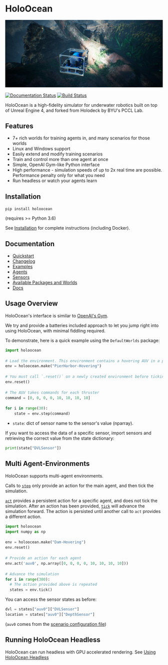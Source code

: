 # HoloOcean

![HoloOcean Image](docs/images/inspect_plane.jpg)

[![Documentation Status](https://readthedocs.org/projects/holoocean/badge/?version=latest)](https://holoocean.readthedocs.io/en/latest/?badge=latest)
 [![Build Status](https://robots.et.byu.edu:4000/api/badges/frostlab/holoocean/status.svg?ref=refs/heads/develop)](https://robots.et.byu.edu:4000/frostlab/holoocean)


HoloOcean is a high-fidelity simulator for underwater robotics built on top of Unreal Engine 4, and forked from Holodeck by BYU's PCCL Lab.

## Features
 - 7+ rich worlds for training agents in, and many scenarios for those worlds
 - Linux and Windows support
 - Easily extend and modify training scenarios
 - Train and control more than one agent at once
 - Simple, OpenAI Gym-like Python interface
 - High performance - simulation speeds of up to 2x real time are possible. Performance penalty only for what you need
 - Run headless or watch your agents learn

## Installation
`pip install holoocean`

(requires >= Python 3.6)

See [Installation](https://holoocean.readthedocs.io/en/latest/usage/installation.html) for complete instructions (including Docker).

## Documentation
* [Quickstart](https://holoocean.readthedocs.io/en/latest/usage/getting-started.html)
* [Changelog](https://holoocean.readthedocs.io/en/latest/changelog/changelog.html)
* [Examples](https://holoocean.readthedocs.io/en/latest/usage/getting-started.html#code-examples)
* [Agents](https://holoocean.readthedocs.io/en/latest/agents/agents.html)
* [Sensors](https://holoocean.readthedocs.io/en/latest/holoocean/sensors.html)
* [Available Packages and Worlds](https://holoocean.readthedocs.io/en/latest/packages/packages.html)
* [Docs](https://holoocean.readthedocs.io/en/latest/)

## Usage Overview
HoloOcean's interface is similar to [OpenAI's Gym](https://gym.openai.com/). 

We try and provide a batteries included approach to let you jump right into using HoloOcean, with minimal
fiddling required.

To demonstrate, here is a quick example using the `DefaultWorlds` package:

```python
import holoocean

# Load the environment. This environment contains a hovering AUV in a pier
env = holoocean.make("PierHarbor-Hovering")

# You must call `.reset()` on a newly created environment before ticking/stepping it
env.reset()                         

# The AUV takes commands for each thruster
command = [0, 0, 0, 0, 10, 10, 10, 10]   

for i in range(30):
    state = env.step(command)  
```

- `state`: dict of sensor name to the sensor's value (nparray).

If you want to access the data of a specific sensor, import sensors and
retrieving the correct value from the state dictionary:

```python
print(state["DVLSensor"])
```

## Multi Agent-Environments
HoloOcean supports multi-agent environments.

Calls to [`step`](https://holoocean.readthedocs.io/en/latest/holoocean/environments.html#holoocean.environments.HoloOceanEnvironment.step) only provide an action for the main agent, and then tick the simulation. 

[`act`](https://holoocean.readthedocs.io/en/latest/holoocean/environments.html#holoocean.environments.HoloOceanEnvironment.act) provides a persistent action for a specific agent, and does not tick the simulation. After an 
action has been provided, [`tick`](https://holoocean.readthedocs.io/en/latest/holoocean/environments.html#holoocean.environments.HoloOceanEnvironment.tick) will advance the simulation forward. The action is persisted until another call to `act` provides a different action.

```python
import holoocean
import numpy as np

env = holoocean.make("Dam-Hovering")
env.reset()

# Provide an action for each agent
env.act('auv0', np.array([0, 0, 0, 0, 10, 10, 10, 10]))

# Advance the simulation
for i in range(300):
  # The action provided above is repeated
  states = env.tick()
```

You can access the sensor states as before:

```python
dvl = states["auv0"]["DVLSensor"]
location = states["auv0"]["DepthSensor"]
```

(`auv0` comes from the [scenario configuration file](https://holoocean.readthedocs.io/en/latest/packages/docs/scenarios.html))

## Running HoloOcean Headless
HoloOcean can run headless with GPU accelerated rendering. See [Using HoloOcean Headless](https://holoocean.readthedocs.io/en/latest/usage/running-headless.html)


